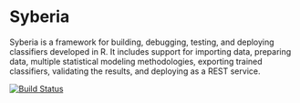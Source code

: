 Syberia
========

Syberia is a framework for building, debugging, testing, and deploying
classifiers developed in R. It includes support for importing data,
preparing data, multiple statistical modeling methodologies,
exporting trained classifiers, validating the results, and
deploying as a REST service. 

[![Build Status](https://travis-ci.org/robertzk/syberia.svg?branch=master)](https://travis-ci.org/robertzk/syberia.svg?branch=master)

